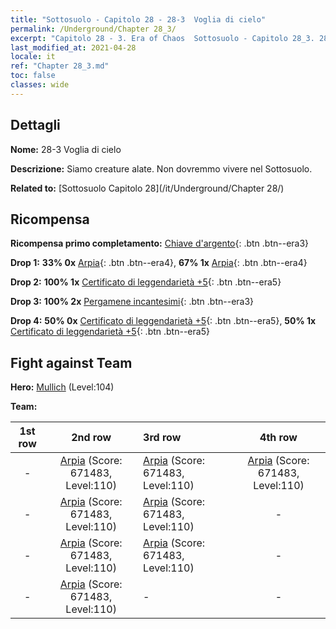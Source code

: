 ```yaml
---
title: "Sottosuolo - Capitolo 28 - 28-3  Voglia di cielo"
permalink: /Underground/Chapter 28_3/
excerpt: "Capitolo 28 - 3. Era of Chaos  Sottosuolo - Capitolo 28_3. 28-3  Voglia di cielo"
last_modified_at: 2021-04-28
locale: it
ref: "Chapter 28_3.md"
toc: false
classes: wide
---
```


## Dettagli

 **Nome:** 28-3  Voglia di cielo

 **Descrizione:**       Siamo creature alate. Non dovremmo vivere nel Sottosuolo.

 **Related to:** [Sottosuolo Capitolo 28](/it/Underground/Chapter 28/)

## Ricompensa

 **Ricompensa primo completamento:** [Chiave d'argento](/ItemsIT/con_693/){: .btn .btn--era3}

 **Drop 1:** **33% 0x** [Arpia](/ItemsIT/unt_245/){: .btn .btn--era4}, **67% 1x** [Arpia](/ItemsIT/unt_245/){: .btn .btn--era4}

 **Drop 2:** **100% 1x** [Certificato di leggendarietà +5](/ItemsIT/mat_102/){: .btn .btn--era5}

 **Drop 3:** **100% 2x** [Pergamene incantesimi](/ItemsIT/con_694/){: .btn .btn--era3}

 **Drop 4:** **50% 0x** [Certificato di leggendarietà +5](/ItemsIT/mat_102/){: .btn .btn--era5}, **50% 1x** [Certificato di leggendarietà +5](/ItemsIT/mat_102/){: .btn .btn--era5}


## Fight against Team
 **Hero:** [Mullich](/it/heroes/Mullich/) (Level:104)

 **Team:**


  | 1st row | 2nd row | 3rd row | 4th row |
  |:----:|:----:|:----|:----:|
  | - | [Arpia](/it/units/Harpy/) (Score: 671483, Level:110)  | [Arpia](/it/units/Harpy/) (Score: 671483, Level:110)  | [Arpia](/it/units/Harpy/) (Score: 671483, Level:110)  |
  | - | [Arpia](/it/units/Harpy/) (Score: 671483, Level:110)  | [Arpia](/it/units/Harpy/) (Score: 671483, Level:110)  | - |
  | - | [Arpia](/it/units/Harpy/) (Score: 671483, Level:110)  | [Arpia](/it/units/Harpy/) (Score: 671483, Level:110)  | - |
  | - | [Arpia](/it/units/Harpy/) (Score: 671483, Level:110)  | - | - |



